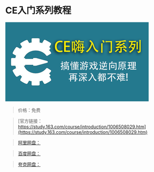 # CE入门系列教程

![img](../../../assets/study163/free/714f1aae1198448384d642a2450632b5.png)

> 价格：免费

> [官方链接：https://study.163.com/course/introduction/1006508029.htm](https://study.163.com/course/introduction/1006508029.htm)

> [阿里网盘：]()

> [百度网盘：]()

> [夸克网盘：]()
